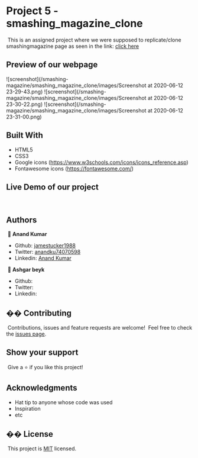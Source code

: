 # Project 5 - smashing_magazine_clone
​
This is an assigned project where we were supposed to replicate/clone smashingmagazine page as seen in the link:
<a href="https://www.smashingmagazine.com/">click here</a>
​
​
## Preview of our webpage
​
![screenshot](/smashing-magazine/smashing_magazine_clone/images/Screenshot at 2020-06-12 23-29-43.png)
​
![screenshot](/smashing-magazine/smashing_magazine_clone/images/Screenshot at 2020-06-12 23-30-22.png)
​
![screenshot](/smashing-magazine/smashing_magazine_clone/images/Screenshot at 2020-06-12 23-31-00.png)
​
## Built With
- HTML5
- CSS3
- Google icons (https://www.w3schools.com/icons/icons_reference.asp)
- Fontawesome icons (https://fontawesome.com/)
​
## Live Demo of our project
​
​
## Authors
​
👤 **Anand Kumar**
​
- Github: [jamestucker1988](https://github.com/jamestucker1988)
- Twitter: [anandku74070598](https://twitter.com/anandku74070598)
- Linkedin:  [Anand Kumar](https://linkedin.com/in/anand-kumar-9128)

​
👤 **Ashgar beyk**
​
- Github: 
- Twitter: 
- Linkedin:
​
## �� Contributing
​
Contributions, issues and feature requests are welcome!
​
Feel free to check the [issues page](https://github.com/beyk/smashing_magazine_clone/issues).
​
## Show your support
​
Give a ⭐️ if you like this project!
​
## Acknowledgments
- Hat tip to anyone whose code was used
- Inspiration
- etc
​
## �� License
​
This project is [MIT](lic.url) licensed.